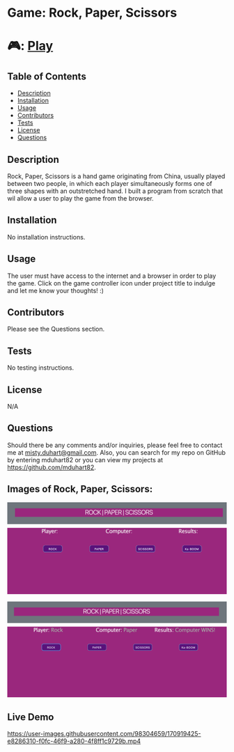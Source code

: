 # Game: Rock, Paper, Scissors

 # 🎮: [Play](https://mduhart82.github.io/rock-paper-scissors/)

  ## Table of Contents
  * [Description](#description)
  * [Installation](#installation)
  * [Usage](#usage)
  * [Contributors](#contribution)
  * [Tests](#test)
  * [License](#license)
  * [Questions](#questions)
  
  ## Description 
  Rock, Paper, Scissors is a hand game originating from China, usually played between two people, in which each player simultaneously forms one of three shapes with an outstretched hand. I built a program from scratch that wil allow a user to play the game from the browser.
  
  ## Installation 
  No installation instructions.

  ## Usage 
  The user must have access to the internet and a browser in order to play the game. Click on the game controller icon under project title to indulge and let me know your thoughts! :)

  ## Contributors
  Please see the Questions section.

  ## Tests
  No testing instructions.

  ## License 
  N/A
 

  ## Questions
  Should there be any comments and/or inquiries, please feel free to contact me at misty.duhart@gmail.com. Also, you can search for my repo on GitHub by entering mduhart82 or you can view my projects at https://github.com/mduhart82.
  

  ## Images of Rock, Paper, Scissors:
  ![Image #1](./Assets/Images/Screen%20Shot%202022-05-28%20at%2010.48.51%20PM.png)

  ![Image #2](./Assets/Images/Screen%20Shot%202022-05-28%20at%2010.49.12%20PM.png)
  
  ## Live Demo
  https://user-images.githubusercontent.com/98304659/170919425-e8286310-f0fc-46f9-a280-4f8ff1c9729b.mp4



  


